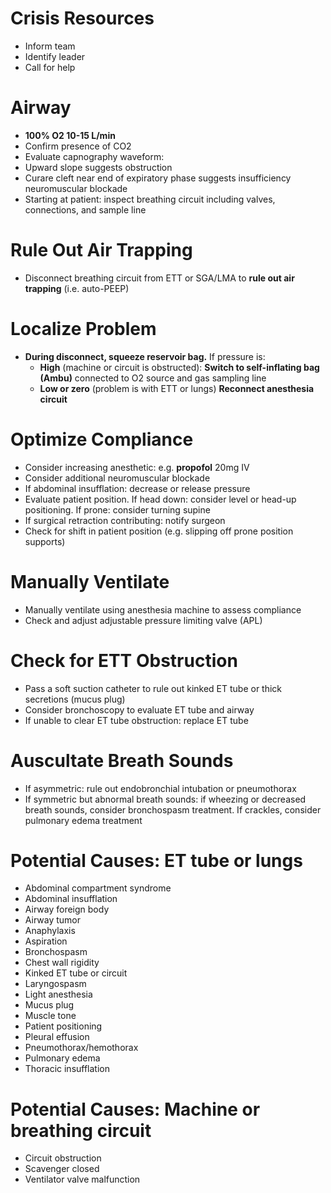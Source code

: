 # Crisis Resources
* Inform team
* Identify leader
* Call for help

# Airway
* **100% O2 10-15 L/min**
* Confirm presence of CO2
* Evaluate capnography waveform:
* Upward slope suggests obstruction
* Curare cleft near end of expiratory phase suggests insufficiency neuromuscular blockade
* Starting at patient: inspect breathing circuit including valves, connections, and sample line

# Rule Out Air Trapping
* Disconnect breathing circuit from ETT or SGA/LMA to **rule out air trapping** (i.e. auto-PEEP)

# Localize Problem
* **During disconnect, squeeze reservoir bag.** If pressure is:
    * **High** (machine or circuit is obstructed): **Switch to self-inflating bag (Ambu)** connected to O2 source and gas sampling line
    * **Low or zero** (problem is with ETT or lungs) **Reconnect anesthesia circuit**

# Optimize Compliance
* Consider increasing anesthetic: e.g. **propofol** 20mg IV
* Consider additional neuromuscular blockade
* If abdominal insufflation: decrease or release pressure
* Evaluate patient position. If head down: consider level or head-up positioning. If prone: consider turning supine
* If surgical retraction contributing: notify surgeon
* Check for shift in patient position (e.g. slipping off prone position supports)

# Manually Ventilate
* Manually ventilate using anesthesia machine to assess compliance
* Check and adjust adjustable pressure limiting valve (APL)

# Check for ETT Obstruction
* Pass a soft suction catheter to rule out kinked ET tube or thick secretions (mucus plug)
* Consider bronchoscopy to evaluate ET tube and airway
* If unable to clear ET tube obstruction: replace ET tube

# Auscultate Breath Sounds
* If asymmetric: rule out endobronchial intubation or pneumothorax
* If symmetric but abnormal breath sounds: if wheezing or decreased breath sounds, consider bronchospasm treatment. If crackles, consider pulmonary edema treatment

# Potential Causes: ET tube or lungs
* Abdominal compartment syndrome
* Abdominal insufflation
* Airway foreign body
* Airway tumor
* Anaphylaxis
* Aspiration
* Bronchospasm
* Chest wall rigidity
* Kinked ET tube or circuit
* Laryngospasm
* Light anesthesia
* Mucus plug
* Muscle tone
* Patient positioning
* Pleural effusion
* Pneumothorax/hemothorax
* Pulmonary edema
* Thoracic insufflation

# Potential Causes: Machine or breathing circuit
* Circuit obstruction
* Scavenger closed
* Ventilator valve malfunction
